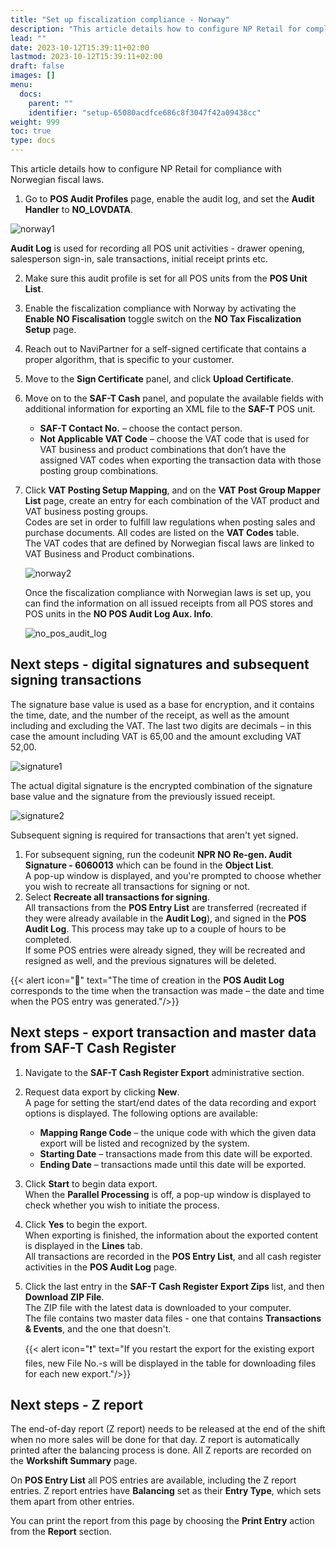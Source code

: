 ```yaml
---
title: "Set up fiscalization compliance - Norway"
description: "This article details how to configure NP Retail for compliance in Norway."
lead: ""
date: 2023-10-12T15:39:11+02:00
lastmod: 2023-10-12T15:39:11+02:00
draft: false
images: []
menu:
  docs:
    parent: ""
    identifier: "setup-65080acdfce686c8f3047f42a09438cc"
weight: 999
toc: true
type: docs
---
```


This article details how to configure NP Retail for compliance with Norwegian fiscal laws.

1. Go to **POS Audit Profiles** page, enable the audit log, and set the **Audit Handler** to **NO_LOVDATA**.      

  ![norway1](norway1.PNG)

  **Audit Log** is used for recording all POS unit activities - drawer opening, salesperson sign-in, sale transactions, initial receipt prints etc.      

2. Make sure this audit profile is set for all POS units from the **POS Unit List**.
3. Enable the fiscalization compliance with Norway by activating the **Enable NO Fiscalisation** toggle switch on the **NO Tax Fiscalization Setup** page.
4. Reach out to NaviPartner for a self-signed certificate that contains a proper algorithm, that is specific to your customer.
5. Move to the **Sign Certificate** panel, and click **Upload Certificate**.
6. Move on to the **SAF-T Cash** panel, and populate the available fields with additional information for exporting an XML file to the **SAF-T** POS unit. 
	- **SAF-T Contact No.** – choose the contact person.
	- **Not Applicable VAT Code** – choose the VAT code that is used for VAT business and product combinations that don’t have the assigned VAT codes when exporting the transaction data with those posting group combinations.
7. Click **VAT Posting Setup Mapping**, and on the **VAT Post Group Mapper List** page, create an entry for each combination of the VAT product and VAT business posting groups.          
   Codes are set in order to fulfill law regulations when posting sales and purchase documents. All codes are listed on the **VAT Codes** table.       
   The VAT codes that are defined by Norwegian fiscal laws are linked to VAT Business and Product combinations. 

   ![norway2](norway2.PNG)

   Once the fiscalization compliance with Norwegian laws is set up, you can find the information on all issued receipts from all POS stores and POS units in the **NO POS Audit Log Aux. Info**.

   ![no_pos_audit_log](no_pos_audit_log.png)

## Next steps - digital signatures and subsequent signing transactions

The signature base value is used as a base for encryption, and it contains the time, date, and the number of the receipt, as well as the amount including and excluding the VAT. The last two digits are decimals – in this case the amount including VAT is 65,00 and the amount excluding VAT 52,00.

   ![signature1](signature1.png)

The actual digital signature is the encrypted combination of the signature base value and the signature from the previously issued receipt.

   ![signature2](signature2.PNG)

Subsequent signing is required for transactions that aren't yet signed. 

1. For subsequent signing, run the codeunit **NPR NO Re-gen. Audit Signature - 6060013** which can be found in the **Object List**.     
   A pop-up window is displayed, and you're prompted to choose whether you wish to recreate all transactions for signing or not.
2. Select **Recreate all transactions for signing**.      
   All transactions from the **POS Entry List** are transferred (recreated if they were already available in the **Audit Log**), and signed in the **POS Audit Log**. This process may take up to a couple of hours to be completed.     
   If some POS entries were already signed, they will be recreated and resigned as well, and the previous signatures will be deleted.

  {{< alert icon="📝" text="The time of creation in the <b>POS Audit Log</b> corresponds to the time when the transaction was made – the date and time when the POS entry was generated."/>}}


## Next steps - export transaction and master data from SAF-T Cash Register 

1. Navigate to the **SAF-T Cash Register Export** administrative section. 
2. Request data export by clicking **New**.      
   A page for setting the start/end dates of the data recording and export options is displayed. The following options are available: 

   - **Mapping Range Code** – the unique code with which the given data export will be listed and recognized by the system.
   - **Starting Date** – transactions made from this date will be exported.
   - **Ending Date** – transactions made until this date will be exported.

3. Click **Start** to begin data export.        
   When the **Parallel Processing** is off, a pop-up window is displayed to check whether you wish to initiate the process.
4. Click **Yes** to begin the export.       
   When exporting is finished, the information about the exported content is displayed in the **Lines** tab.     
   All transactions are recorded in the **POS Entry List**, and all cash register activities in the **POS Audit Log** page.
5. Click the last entry in the **SAF-T Cash Register Export Zips** list, and then **Download ZIP File**.      
   The ZIP file with the latest data is downloaded to your computer.        
   The file contains two master data files - one that contains **Transactions & Events**, and the one that doesn't.

     {{< alert icon="❗" text="If you restart the export for the existing export files, new File No.-s will be displayed in the table for downloading files for each new export."/>}}

## Next steps - Z report

The end-of-day report (Z report) needs to be released at the end of the shift when no more sales will be done for that day. Z report is automatically printed after the balancing process is done. All Z reports are recorded on the **Workshift Summary** page.

On **POS Entry List** all POS entries are available, including the Z report entries. Z report entries have **Balancing** set as their **Entry Type**, which sets them apart from other entries.

You can print the report from this page by choosing the **Print Entry** action from the **Report** section.